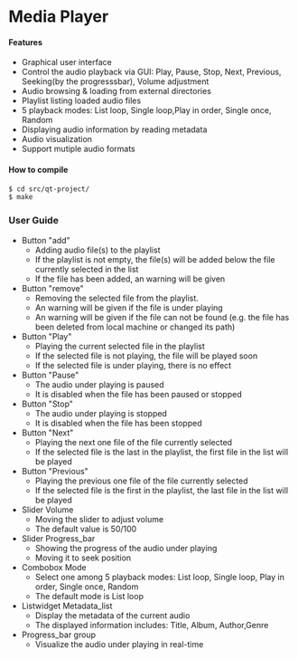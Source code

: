 # Media Player

#### Features

  * Graphical user interface
  * Control the audio playback via GUI: Play, Pause, Stop, Next, Previous, Seeking(by the progresssbar), Volume adjustment
  * Audio browsing & loading from external directories
  * Playlist listing loaded audio files
  * 5 playback modes: List loop, Single loop,Play in order, Single once, Random
  * Displaying audio information by reading metadata
  * Audio visualization
  * Support mutiple audio formats

#### How to compile
```sh
$ cd src/qt-project/
$ make
```
### User Guide

* Button "add"
  - Adding  audio file(s) to the playlist
  - If the playlist is not empty, the file(s) will be added below the file currently selected in the list
  - If the file has been added, an warning will be given
* Button "remove" 
  - Removing the selected file from the playlist. 
  - An warning will be given if the file is under playing
  - An warning will be given if the file can not be found (e.g. the file has been deleted from local machine or changed its path)
* Button "Play" 
  - Playing the current selected file in the playlist 
  - If the selected file is not playing, the file will be played soon
  - If the selected file is under playing, there is no effect
* Button "Pause" 
  - The audio under playing is paused
  - It is disabled when the file has been paused or stopped
* Button "Stop" 
  - The audio under playing is stopped 
  - It is disabled when the file has been stopped
* Button "Next" 
  - Playing the next one file of the file currently selected
  - If the selected file is the last in the playlist, the first file in the list will be played
* Button "Previous"
  - Playing the previous one file of the file currently selected
  - If the selected file is the first in the playlist, the last file in the list will be played
* Slider Volume
  - Moving the slider to adjust volume
  - The default value is 50/100
* Slider Progress_bar
  - Showing the progress of the audio under playing
  - Moving it to seek position
* Combobox Mode
  - Select one among 5 playback modes: List loop, Single loop, Play in order, Single once, Random
  - The default mode is List loop 
* Listwidget Metadata_list
  - Display the metadata of the current audio
  - The displayed information includes: Title, Album, Author,Genre  
* Progress_bar group
  - Visualize the audio under playing in real-time